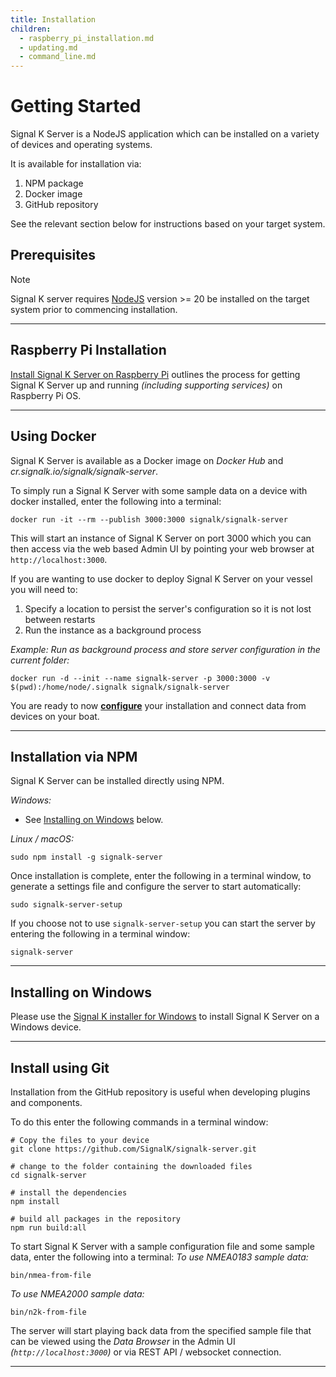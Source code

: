 ```yaml
---
title: Installation
children:
  - raspberry_pi_installation.md
  - updating.md
  - command_line.md
---
```

# Getting Started

Signal K Server is a NodeJS application which can be installed on a variety of devices and operating systems.

It is available for installation via:
1. NPM package
1. Docker image
1. GitHub repository

See the relevant section below for instructions based on your target system.

## Prerequisites

> [!NOTE]
> Signal K server requires [NodeJS](https://nodejs.org) version >= 20 be installed on the target system prior to commencing installation.

---

## Raspberry Pi Installation

[Install Signal K Server on Raspberry Pi](raspberry_pi_installation.md) outlines the process for getting Signal K Server up and running _(including supporting services)_ on Raspberry Pi OS.

---

## Using Docker

Signal K Server is available as a Docker image on _Docker Hub_ and _cr.signalk.io/signalk/signalk-server_.

To simply run a Signal K Server with some sample data on a device with docker installed, enter the following into a terminal:
```shell
docker run -it --rm --publish 3000:3000 signalk/signalk-server
```

This will start an instance of Signal K Server on port 3000 which you can then access via the web based Admin UI by pointing your web browser at `http://localhost:3000`.


If you are wanting to use docker to deploy Signal K Server on your vessel you will need to:
1. Specify a location to persist the server's configuration so it is not lost between restarts
1. Run the instance as a background process

_Example: Run as background process and store server configuration in the current folder:_
```shell
docker run -d --init --name signalk-server -p 3000:3000 -v $(pwd):/home/node/.signalk signalk/signalk-server
```

You are ready to now **[configure](../setup/configuration.md)** your installation and connect data from devices on your boat.

---


## Installation via NPM

Signal K Server can be installed directly using NPM.

_Windows:_

- See [Installing on Windows](#installing-on-windows) below.

_Linux / macOS:_
```shell
sudo npm install -g signalk-server
```

Once installation is complete, enter the following in a terminal window, to generate a settings file and configure the server to start automatically:
```shell
sudo signalk-server-setup
```

If you choose not to use `signalk-server-setup` you can start the server by entering the following in a terminal window:
```shell
signalk-server
```

---


## Installing on Windows

Please use the [Signal K installer for Windows](https://github.com/SignalK/signalk-server-windows) to install Signal K Server on a Windows device.

---

## Install using Git

Installation from the GitHub repository is useful when developing plugins and components.

To do this enter the following commands in a terminal window:
```shell
# Copy the files to your device
git clone https://github.com/SignalK/signalk-server.git

# change to the folder containing the downloaded files
cd signalk-server

# install the dependencies
npm install

# build all packages in the repository
npm run build:all
```

To start Signal K Server with a sample configuration file and some sample data, enter the following into a terminal:
_To use NMEA0183 sample data:_
``` shell
bin/nmea-from-file
```

_To use NMEA2000 sample data:_
``` shell
bin/n2k-from-file
```
The server will start playing back data from the specified sample file that can be viewed using the _Data Browser_ in the Admin UI _(`http://localhost:3000`)_ or via REST API / websocket connection.

---
